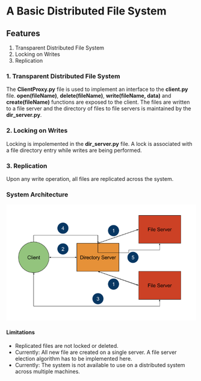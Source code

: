 # A Basic Distributed File System

## Features
1. Transparent Distributed File System
2. Locking on Writes
3. Replication

### 1. Transparent Distributed File System
The **ClientProxy.py** file is used to implement an interface to the **client.py** file. **open(fileName)**, **delete(fileName)**, **write(fileName, data)** and **create(fileName)** functions are exposed to the client.
The files are written to a file server and the directory of files to file servers is maintained by the **dir_server.py**.

### 2. Locking on Writes
Locking is impolemented in the **dir_server.py** file. A lock is associated with a file directory entry while writes are being performed.

### 3. Replication
Upon any write operation, all files are replicated across the system.

### System Architecture
![alt tag](https://raw.githubusercontent.com/eoghanmartin/Distributed_Systems/master/Project/components.png)

#### Limitations
* Replicated files are not locked or deleted.
* Currently: All new file are created on a single server. A file server election algorithm has to be implemented here.
* Currently: The system is not available to use on a distributed system across multiple machines.
